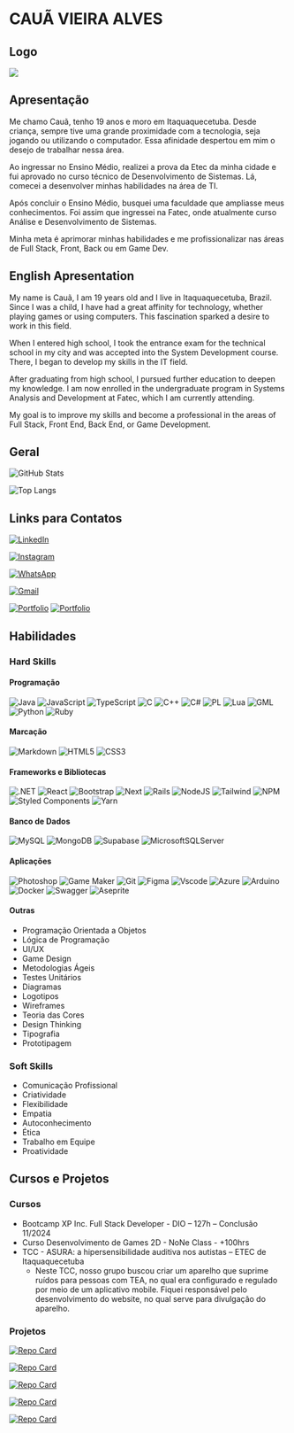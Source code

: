 # **CAUÃ VIEIRA ALVES**
## Logo
<img src="https://avatars.githubusercontent.com/u/178964215?v=4" />

## Apresentação
Me chamo Cauã, tenho 19 anos e moro em Itaquaquecetuba. Desde criança, sempre tive uma grande proximidade com a tecnologia, seja jogando ou utilizando o computador. Essa afinidade despertou em mim o desejo de trabalhar nessa área.

Ao ingressar no Ensino Médio, realizei a prova da Etec da minha cidade e fui aprovado no curso técnico de Desenvolvimento de Sistemas. Lá, comecei a desenvolver minhas habilidades na área de TI.

Após concluir o Ensino Médio, busquei uma faculdade que ampliasse meus conhecimentos. Foi assim que ingressei na Fatec, onde atualmente curso Análise e Desenvolvimento de Sistemas.

Minha meta é aprimorar minhas habilidades e me profissionalizar nas áreas de Full Stack, Front, Back ou em Game Dev.

## English Apresentation
My name is Cauã, I am 19 years old and I live in Itaquaquecetuba, Brazil. Since I was a child, I have had a great affinity for technology, whether playing games or using computers. This fascination sparked a desire to work in this field.

When I entered high school, I took the entrance exam for the technical school in my city and was accepted into the System Development course. There, I began to develop my skills in the IT field.

After graduating from high school, I pursued further education to deepen my knowledge. I am now enrolled in the undergraduate program in Systems Analysis and Development at Fatec, which I am currently attending.

My goal is to improve my skills and become a professional in the areas of Full Stack, Front End, Back End, or Game Development.

## Geral
![GitHub Stats](https://github-readme-stats.vercel.app/api?username=Coruja-me&theme=transparent&bg_color=000&border_color=30A3DC&show_icons=true&icon_color=30A3DC&title_color=E94D5F&text_color=FFF)

![Top Langs](https://github-readme-stats-git-masterrstaa-rickstaa.vercel.app/api/top-langs/?username=Coruja-me&layout=compact&bg_color=000&border_color=30A3DC&title_color=E94D5F&text_color=FFF)

## Links para Contatos
[![LinkedIn](https://img.shields.io/badge/LinkedIn-0077B5?style=for-the-badge&logo=linkedin&logoColor=white)](https://www.linkedin.com/in/caua-vieira-alves/)

[![Instagram](https://img.shields.io/badge/-Instagram-%23E4405F?style=for-the-badge&logo=instagram&logoColor=white)](https://www.instagram.com/coruja.dev/)

[![WhatsApp](https://img.shields.io/badge/WhatsApp-25D366?style=for-the-badge&logo=whatsapp&logoColor=white)](https://wa.me/+5511972502558)

[![Gmail](https://img.shields.io/badge/Gmail-333333?style=for-the-badge&logo=gmail&logoColor=red)](mailto:coruja.me@gmail.com)

[![Portfolio](https://img.shields.io/badge/Portfolio_de_Artes-250505?style=for-the-badge&logo=todoist&logoColor=white)](https://encurtador.com.br/QigOv)
[![Portfolio](https://img.shields.io/badge/Portfolio_de_Desenvolvimento-250505?style=for-the-badge&logo=todoist&logoColor=white)](https://github.com/Coruja-me?tab=repositories)

## Habilidades
### Hard Skills
#### Programação
![Java](https://img.shields.io/badge/java-%23ED8B00.svg?style=for-the-badge&logo=openjdk&logoColor=white)
![JavaScript](https://img.shields.io/badge/JavaScript-F7DF1E?style=for-the-badge&logo=javascript&logoColor=black)
![TypeScript](https://img.shields.io/badge/TypeScript-007ACC?style=for-the-badge&logo=typescript&logoColor=white)
![C](https://img.shields.io/badge/C-00599C?style=for-the-badge&logo=c&logoColor=white)
![C++](https://img.shields.io/badge/C%2B%2B-00599C?style=for-the-badge&logo=c%2B%2B&logoColor=white)
![C#](https://img.shields.io/badge/C%23-239120?style=for-the-badge&logo=c-sharp&logoColor=white)
![PL](https://img.shields.io/badge/PL%2FSQL-FFFFFF?style=for-the-badge&logo=oracle&logoColor=FF0000&labelColor=FFFFFF&color=FF0000)
![Lua](https://img.shields.io/badge/Lua-2C2D72?style=for-the-badge&logo=lua&logoColor=white)
![GML](https://img.shields.io/badge/GML-black?style=for-the-badge&logo=Gamemaker&logoSize=auto)
![Python](https://img.shields.io/badge/python-3670A0?style=for-the-badge&logo=python&logoColor=ffdd54)
![Ruby](https://img.shields.io/badge/Ruby-CC342D?style=for-the-badge&logo=ruby&logoColor=white)

#### Marcação
![Markdown](https://img.shields.io/badge/Markdown-000?style=for-the-badge&logo=markdown)
![HTML5](https://img.shields.io/badge/HTML5-E34F26?style=for-the-badge&logo=html5&logoColor=white)
![CSS3](https://img.shields.io/badge/CSS3-1572B6?style=for-the-badge&logo=css3&logoColor=white)

#### Frameworks e Bibliotecas
![.NET](https://img.shields.io/badge/.NET-5C2D91?style=for-the-badge&logo=.net&logoColor=white)
![React](https://img.shields.io/badge/React-20232A?style=for-the-badge&logo=react&logoColor=61DAFB)
![Bootstrap](https://img.shields.io/badge/-boostrap-0D1117?style=for-the-badge&logo=bootstrap&labelColor=0D1117)
![Next](https://img.shields.io/badge/Next-black?style=for-the-badge&logo=next.js&logoColor=white)
![Rails](https://img.shields.io/badge/rails-%23CC0000.svg?style=for-the-badge&logo=ruby-on-rails&logoColor=white)
![NodeJS](https://img.shields.io/badge/node.js-6DA55F?style=for-the-badge&logo=node.js&logoColor=white)
![Tailwind](https://img.shields.io/badge/tailwindcss-%2338B2AC.svg?style=for-the-badge&logo=tailwind-css&logoColor=white)
![NPM](https://img.shields.io/badge/NPM-%23CB3837.svg?style=for-the-badge&logo=npm&logoColor=white)
![Styled Components](https://img.shields.io/badge/styled--components-DB7093?style=for-the-badge&logo=styled-components&logoColor=white)
![Yarn](https://img.shields.io/badge/yarn-%232C8EBB.svg?style=for-the-badge&logo=yarn&logoColor=white)

#### Banco de Dados
![MySQL](https://img.shields.io/badge/MySQL-00000F?style=for-the-badge&logo=mysql&logoColor=white)
![MongoDB](https://img.shields.io/badge/MongoDB-%234ea94b.svg?style=for-the-badge&logo=mongodb&logoColor=white)
![Supabase](https://img.shields.io/badge/Supabase-3ECF8E?style=for-the-badge&logo=supabase&logoColor=white)
![MicrosoftSQLServer](https://img.shields.io/badge/Microsoft%20SQL%20Server-CC2927?style=for-the-badge&logo=microsoft%20sql%20server&logoColor=white)

#### Aplicações
![Photoshop](https://img.shields.io/badge/Photoshop-blue?style=for-the-badge&logo=Adobe%20Photoshop&logoColor=black&logoSize=auto)
![Game Maker](https://img.shields.io/badge/Game_Maker-black?style=for-the-badge&logo=Gamemaker&logoSize=auto)
![Git](https://img.shields.io/badge/GIT-E44C30?style=for-the-badge&logo=git&logoColor=white)
![Figma](https://img.shields.io/badge/Figma-696969?style=for-the-badge&logo=figma&logoColor=figma)
![Vscode](https://img.shields.io/badge/Vscode-007ACC?style=for-the-badge&logo=visual-studio-code&logoColor=white)
![Azure](https://img.shields.io/badge/Azure-blue?style=for-the-badge&logo=microsoft%20azure&logoColor=blue&labelColor=FFFFFF&link=https%3A%2F%2Fimages.app.goo.gl%2FK7PN1jYJd57x4q7A8)
![Arduino](https://img.shields.io/badge/-Arduino-00979D?style=for-the-badge&logo=Arduino&logoColor=white)
![Docker](https://img.shields.io/badge/docker-%230db7ed.svg?style=for-the-badge&logo=docker&logoColor=white)
![Swagger](https://img.shields.io/badge/-Swagger-%23Clojure?style=for-the-badge&logo=swagger&logoColor=white)
![Aseprite](https://img.shields.io/badge/Aseprite-FFFFFF?style=for-the-badge&logo=Aseprite&logoColor=#7D929E)

#### Outras
- Programação Orientada a Objetos
- Lógica de Programação
- UI/UX
- Game Design
- Metodologias Ágeis
- Testes Unitários
- Diagramas
- Logotipos
- Wireframes
- Teoria das Cores
- Design Thinking
- Tipografia
- Prototipagem

### Soft Skills
- Comunicação Profissional
- Criatividade
- Flexibilidade
- Empatia
- Autoconhecimento
- Ética
- Trabalho em Equipe
- Proatividade

## Cursos e Projetos
### Cursos
- Bootcamp XP Inc. Full Stack Developer - DIO – 127h – Conclusão 11/2024
- Curso Desenvolvimento de Games 2D - NoNe Class - +100hrs
- TCC - ASURA: a hipersensibilidade auditiva nos autistas – ETEC de Itaquaquecetuba
  - Neste TCC, nosso grupo buscou criar um aparelho que suprime ruídos para pessoas com TEA, 
no qual era configurado e regulado por meio de um aplicativo mobile. Fiquei responsável pelo 
desenvolvimento do website, no qual serve para divulgação do aparelho.

### Projetos
[![Repo Card](https://github-readme-stats.vercel.app/api/pin/?username=Coruja-me&repo=DIO-Clone&bg_color=000&border_color=30A3DC&show_icons=true&icon_color=30A3DC&title_color=E94D5F&text_color=FFF)](https://github.com/Coruja-me/DIO-Clone)

[![Repo Card](https://github-readme-stats.vercel.app/api/pin/?username=Coruja-me&repo=Desafio-Marlin&bg_color=000&border_color=30A3DC&show_icons=true&icon_color=30A3DC&title_color=E94D5F&text_color=FFF)](https://github.com/Coruja-me/Desafio-Marlin)

[![Repo Card](https://github-readme-stats.vercel.app/api/pin/?username=Coruja-me&repo=minimal-api&bg_color=000&border_color=30A3DC&show_icons=true&icon_color=30A3DC&title_color=E94D5F&text_color=FFF)](https://github.com/Coruja-me/minimal-api)

[![Repo Card](https://github-readme-stats.vercel.app/api/pin/?username=Coruja-me&repo=Hospedagem-C-Sharp&bg_color=000&border_color=30A3DC&show_icons=true&icon_color=30A3DC&title_color=E94D5F&text_color=FFF)](https://github.com/Coruja-me/Hospedagem-C-Sharp)

[![Repo Card](https://github-readme-stats.vercel.app/api/pin/?username=Coruja-me&repo=blog-next.js&bg_color=000&border_color=30A3DC&show_icons=true&icon_color=30A3DC&title_color=E94D5F&text_color=FFF)](https://github.com/Coruja-me/blog-next.js)
